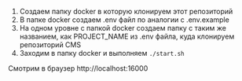 1) Создаем папку docker в которую клонируем этот репозиторий
2) В папке docker создаем .env файл по аналогии с .env.example
3) На одном уровне с папкой docker создаем папку с таким же названием, как PROJECT_NAME из .env файла, куда клонируем репозиторий CMS
4) Заходим в папку docker и выполняем `./start.sh`

Смотрим в браузер http://localhost:16000